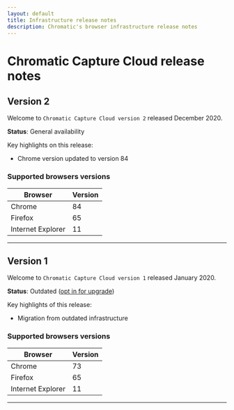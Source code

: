 ```yaml
---
layout: default
title: Infrastructure release notes
description: Chromatic's browser infrastructure release notes
---
```


# Chromatic Capture Cloud release notes

## Version 2

Welcome to `Chromatic Capture Cloud version 2` released December 2020.

**Status**: General availability

Key highlights on this release:

- Chrome version updated to version 84

### Supported browsers versions

| Browser           | Version |
|-------------------|---------|
| Chrome            | 84      |
| Firefox           | 65      |
| Internet Explorer | 11      |

---

## Version 1

Welcome to `Chromatic Capture Cloud version 1` released January 2020.

**Status**: Outdated ([opt in for upgrade](infrastructure-upgrades#opt-in-to-upgrade))

Key highlights of this release:

- Migration from outdated infrastructure

### Supported browsers versions

| Browser           | Version |
|-------------------|---------|
| Chrome            | 73      |
| Firefox           | 65      |
| Internet Explorer | 11      |

---
